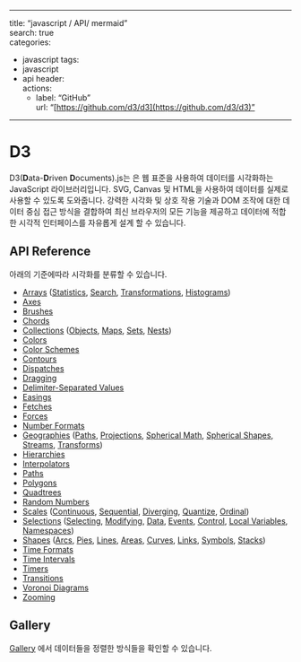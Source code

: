 ----------
title: “javascript / API/ mermaid”  
search: true  
categories:
-   javascript
    tags:
-   javascript
-   api
    header:  
    actions:
    -   label: “GitHub”  
        url: “[https://github.com/d3/d3](https://github.com/d3/d3)”

----------

# D3
D3(**D**ata-**D**riven **D**ocuments).js는 은 웹 표준을 사용하여 데이터를 시각화하는 JavaScript 라이브러리입니다. SVG, Canvas 및 HTML을 사용하여 데이터를 실제로 사용할 수 있도록 도와줍니다. 강력한 시각화 및 상호 작용 기술과 DOM 조작에 대한 데이터 중심 접근 방식을 결합하여 최신 브라우저의 모든 기능을 제공하고 데이터에 적합한 시각적 인터페이스를 자유롭게 설계 할 수 있습니다.

## API Reference
아래의 기준에따라 시각화를 분류할 수 있습니다.

-   [Arrays](https://github.com/d3/d3/blob/master/API.md#arrays-d3-array)  ([Statistics](https://github.com/d3/d3/blob/master/API.md#statistics),  [Search](https://github.com/d3/d3/blob/master/API.md#search),  [Transformations](https://github.com/d3/d3/blob/master/API.md#transformations),  [Histograms](https://github.com/d3/d3/blob/master/API.md#histograms))
-   [Axes](https://github.com/d3/d3/blob/master/API.md#axes-d3-axis)
-   [Brushes](https://github.com/d3/d3/blob/master/API.md#brushes-d3-brush)
-   [Chords](https://github.com/d3/d3/blob/master/API.md#chords-d3-chord)
-   [Collections](https://github.com/d3/d3/blob/master/API.md#collections-d3-collection)  ([Objects](https://github.com/d3/d3/blob/master/API.md#objects),  [Maps](https://github.com/d3/d3/blob/master/API.md#maps),  [Sets](https://github.com/d3/d3/blob/master/API.md#sets),  [Nests](https://github.com/d3/d3/blob/master/API.md#nests))
-   [Colors](https://github.com/d3/d3/blob/master/API.md#colors-d3-color)
-   [Color Schemes](https://github.com/d3/d3/blob/master/API.md#color-schemes-d3-scale-chromatic)
-   [Contours](https://github.com/d3/d3/blob/master/API.md#contours-d3-contour)
-   [Dispatches](https://github.com/d3/d3/blob/master/API.md#dispatches-d3-dispatch)
-   [Dragging](https://github.com/d3/d3/blob/master/API.md#dragging-d3-drag)
-   [Delimiter-Separated Values](https://github.com/d3/d3/blob/master/API.md#delimiter-separated-values-d3-dsv)
-   [Easings](https://github.com/d3/d3/blob/master/API.md#easings-d3-ease)
-   [Fetches](https://github.com/d3/d3/blob/master/API.md#fetches-d3-fetch)
-   [Forces](https://github.com/d3/d3/blob/master/API.md#forces-d3-force)
-   [Number Formats](https://github.com/d3/d3/blob/master/API.md#number-formats-d3-format)
-   [Geographies](https://github.com/d3/d3/blob/master/API.md#geographies-d3-geo)  ([Paths](https://github.com/d3/d3/blob/master/API.md#paths),  [Projections](https://github.com/d3/d3/blob/master/API.md#projections),  [Spherical Math](https://github.com/d3/d3/blob/master/API.md#spherical-math),  [Spherical Shapes](https://github.com/d3/d3/blob/master/API.md#spherical-shapes),  [Streams](https://github.com/d3/d3/blob/master/API.md#streams),  [Transforms](https://github.com/d3/d3/blob/master/API.md#transforms))
-   [Hierarchies](https://github.com/d3/d3/blob/master/API.md#hierarchies-d3-hierarchy)
-   [Interpolators](https://github.com/d3/d3/blob/master/API.md#interpolators-d3-interpolate)
-   [Paths](https://github.com/d3/d3/blob/master/API.md#paths-d3-path)
-   [Polygons](https://github.com/d3/d3/blob/master/API.md#polygons-d3-polygon)
-   [Quadtrees](https://github.com/d3/d3/blob/master/API.md#quadtrees-d3-quadtree)
-   [Random Numbers](https://github.com/d3/d3/blob/master/API.md#random-numbers-d3-random)
-   [Scales](https://github.com/d3/d3/blob/master/API.md#scales-d3-scale)  ([Continuous](https://github.com/d3/d3/blob/master/API.md#continuous-scales),  [Sequential](https://github.com/d3/d3/blob/master/API.md#sequential-scales),  [Diverging](https://github.com/d3/d3/blob/master/API.md#diverging-scales),  [Quantize](https://github.com/d3/d3/blob/master/API.md#quantize-scales),  [Ordinal](https://github.com/d3/d3/blob/master/API.md#ordinal-scales))
-   [Selections](https://github.com/d3/d3/blob/master/API.md#selections-d3-selection)  ([Selecting](https://github.com/d3/d3/blob/master/API.md#selecting-elements),  [Modifying](https://github.com/d3/d3/blob/master/API.md#modifying-elements),  [Data](https://github.com/d3/d3/blob/master/API.md#joining-data),  [Events](https://github.com/d3/d3/blob/master/API.md#handling-events),  [Control](https://github.com/d3/d3/blob/master/API.md#control-flow),  [Local Variables](https://github.com/d3/d3/blob/master/API.md#local-variables),  [Namespaces](https://github.com/d3/d3/blob/master/API.md#namespaces))
-   [Shapes](https://github.com/d3/d3/blob/master/API.md#shapes-d3-shape)  ([Arcs](https://github.com/d3/d3/blob/master/API.md#arcs),  [Pies](https://github.com/d3/d3/blob/master/API.md#pies),  [Lines](https://github.com/d3/d3/blob/master/API.md#lines),  [Areas](https://github.com/d3/d3/blob/master/API.md#areas),  [Curves](https://github.com/d3/d3/blob/master/API.md#curves),  [Links](https://github.com/d3/d3/blob/master/API.md#links),  [Symbols](https://github.com/d3/d3/blob/master/API.md#symbols),  [Stacks](https://github.com/d3/d3/blob/master/API.md#stacks))
-   [Time Formats](https://github.com/d3/d3/blob/master/API.md#time-formats-d3-time-format)
-   [Time Intervals](https://github.com/d3/d3/blob/master/API.md#time-intervals-d3-time)
-   [Timers](https://github.com/d3/d3/blob/master/API.md#timers-d3-timer)
-   [Transitions](https://github.com/d3/d3/blob/master/API.md#transitions-d3-transition)
-   [Voronoi Diagrams](https://github.com/d3/d3/blob/master/API.md#voronoi-diagrams-d3-voronoi)
-   [Zooming](https://github.com/d3/d3/blob/master/API.md#zooming-d3-zoom)

## Gallery
[Gallery](https://github.com/d3/d3/wiki/Gallery) 에서 데이터들을 정렬한 방식들을 확인할 수 있습니다.
<!--stackedit_data:
eyJoaXN0b3J5IjpbLTY1MDE3OTcwMl19
-->